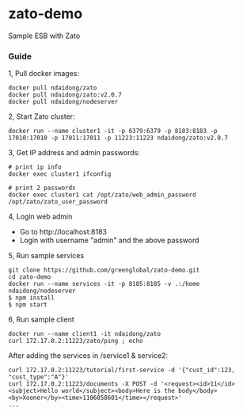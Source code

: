# zato-demo
Sample ESB with Zato

### Guide

1, Pull docker images:

```
docker pull ndaidong/zato
docker pull ndaidong/zato:v2.0.7
docker pull ndaidong/nodeserver
```

2, Start Zato cluster:

```
docker run --name cluster1 -it -p 6379:6379 -p 8183:8183 -p 17010:17010 -p 17011:17011 -p 11223:11223 ndaidong/zato:v2.0.7
```


3, Get IP address and admin passwords:

```
# print ip info
docker exec cluster1 ifconfig

# print 2 passwords
docker exec cluster1 cat /opt/zato/web_admin_password /opt/zato/zato_user_password
```


4, Login web admin

  - Go to http://localhost:8183
  - Login with username "admin" and the above password


5, Run sample services

```
git clone https://github.com/greenglobal/zato-demo.git
cd zato-demo
docker run --name services -it -p 8185:8185 -v .:/home ndaidong/nodeserver
$ npm install
$ npm start
```


6, Run sample client

```
docker run --name client1 -it ndaidong/zato
curl 172.17.0.2:11223/zato/ping ; echo
```

After adding the services in /service1 & service2:

```
curl 172.17.0.2:11223/tutorial/first-service -d '{"cust_id":123, "cust_type":"A"}'
curl 172.17.0.2:11223/documents -X POST -d '<request><id>11</id><subject>Hello world</subject><body>Here is the body</body><by>Xooner</by><time>1106058601</time></request>'
...
```